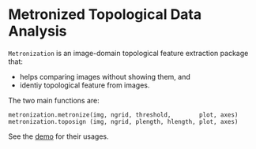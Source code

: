 # Metronized Topological Data Analysis

`Metronization` is an image-domain topological feature extraction
package that:
* helps comparing images without showing them, and
* identiy topological feature from images.

The two main functions are:

    metronization.metronize(img, ngrid, threshold,        plot, axes)
    metronization.toposign (img, ngrid, plength, hlength, plot, axes)

See the [demo](demo/demo.ipynb) for their usages.
